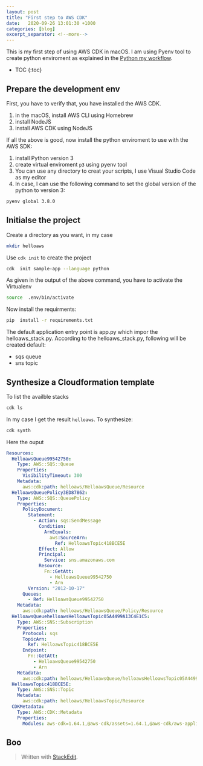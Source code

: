 ```yaml
---
layout: post
title: "First step to AWS CDK"
date:   2020-09-26 13:01:30 +1000
categories: [blog]
excerpt_separator: <!--more-->
---
```


This is my first step of using AWS CDK in macOS.  I am using Pyenv tool to create python enviroment  as explained in the [Python my workflow](https://ojitha.blogspot.com/2020/05/python-my-workflow.html).
 
 <!--more-->

* TOC
{:toc}

## Prepare the development env
First, you have to verify that, you have installed the AWS CDK.
1. in the macOS, install AWS CLI using Homebrew
2. install NodeJS
3. install AWS CDK using NodeJS

If all the above is good, now install the python enviroment to use with the AWS SDK:
1. install Python version 3 
2. create virtual enviroment `p3` using pyenv tool 
3. You can use any directory to creat your scripts, I use Visual Studio Code as my editor
4. In case, I can use the following command to set the global version of the python  to version 3:

```bash
pyenv global 3.8.0
```

## Initialse the project
Create a directory as you want, in my case
```bash
mkdir helloaws
```

Use `cdk init` to create the project
```bash
cdk  init sample-app --language python
```

As given in the output of the above command, you have to activate the Virtualenv
```bash
source  .env/bin/activate
```

Now install the requirments:
```bash
pip  install -r requirements.txt
```
The default application entry point is app.py which impor the helloaws_stack.py. According to the helloaws_stack.py, following will be created default:

- sqs queue
- sns topic

## Synthesize a Cloudformation template
To list the availble stacks
```bash
cdk ls
```
In my case I get the result `helloaws`. To synthesize:
```bash
cdk synth
```

Here the ouput
```yaml
Resources:
  HelloawsQueue99542750:
    Type: AWS::SQS::Queue
    Properties:
      VisibilityTimeout: 300
    Metadata:
      aws:cdk:path: helloaws/HelloawsQueue/Resource
  HelloawsQueuePolicy3ED87862:
    Type: AWS::SQS::QueuePolicy
    Properties:
      PolicyDocument:
        Statement:
          - Action: sqs:SendMessage
            Condition:
              ArnEquals:
                aws:SourceArn:
                  Ref: HelloawsTopic418BCE5E
            Effect: Allow
            Principal:
              Service: sns.amazonaws.com
            Resource:
              Fn::GetAtt:
                - HelloawsQueue99542750
                - Arn
        Version: "2012-10-17"
      Queues:
        - Ref: HelloawsQueue99542750
    Metadata:
      aws:cdk:path: helloaws/HelloawsQueue/Policy/Resource
  HelloawsQueuehelloawsHelloawsTopic05A4499A13C4E1C5:
    Type: AWS::SNS::Subscription
    Properties:
      Protocol: sqs
      TopicArn:
        Ref: HelloawsTopic418BCE5E
      Endpoint:
        Fn::GetAtt:
          - HelloawsQueue99542750
          - Arn
    Metadata:
      aws:cdk:path: helloaws/HelloawsQueue/helloawsHelloawsTopic05A4499A/Resource
  HelloawsTopic418BCE5E:
    Type: AWS::SNS::Topic
    Metadata:
      aws:cdk:path: helloaws/HelloawsTopic/Resource
  CDKMetadata:
    Type: AWS::CDK::Metadata
    Properties:
      Modules: aws-cdk=1.64.1,@aws-cdk/assets=1.64.1,@aws-cdk/aws-applicationautoscaling=1.64.1,@aws-cdk/aws-autoscaling-common=1.64.1,@aws-cdk/aws-cloudwatch=1.64.1,@aws-cdk/aws-codeguruprofiler=1.64.1,@aws-cdk/aws-ec2=1.64.1,@aws-cdk/aws-efs=1.64.1,@aws-cdk/aws-events=1.64.1,@aws-cdk/aws-iam=1.64.1,@aws-cdk/aws-kms=1.64.1,@aws-cdk/aws-lambda=1.64.1,@aws-cdk/aws-logs=1.64.1,@aws-cdk/aws-s3=1.64.1,@aws-cdk/aws-s3-assets=1.64.1,@aws-cdk/aws-sns=1.64.1,@aws-cdk/aws-sns-subscriptions=1.64.1,@aws-cdk/aws-sqs=1.64.1,@aws-cdk/aws-ssm=1.64.1,@aws-cdk/cloud-assembly-schema=1.64.1,@aws-cdk/core=1.64.1,@aws-cdk/cx-api=1.64.1,@aws-cdk/region-info=1.64.1,jsii-runtime=Python/3.8.0
```

## Boo



> Written with [StackEdit](https://stackedit.io/).
<!--stackedit_data:
eyJoaXN0b3J5IjpbLTcyMjk3MDYzMywtMTY2NTYxNTM3LDk5Mj
cwMjI4LC03MzQ5NDA1MTgsMTc0MjIxNzE0MiwxMDUxOTczMTYw
LDE1NDMwNDgxMDYsLTE0MTczMjM2OTQsMTAzOTUwNzQwMywtOD
E5MjQxMTcwLC01Njk0Njk4MTBdfQ==
-->